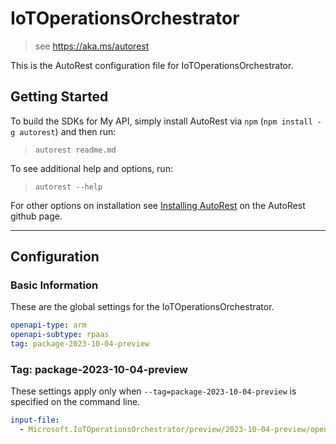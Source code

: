 # IoTOperationsOrchestrator

> see https://aka.ms/autorest

This is the AutoRest configuration file for IoTOperationsOrchestrator.

## Getting Started

To build the SDKs for My API, simply install AutoRest via `npm` (`npm install -g autorest`) and then run:

> `autorest readme.md`

To see additional help and options, run:

> `autorest --help`

For other options on installation see [Installing AutoRest](https://aka.ms/autorest/install) on the AutoRest github page.

---

## Configuration

### Basic Information

These are the global settings for the IoTOperationsOrchestrator.

```yaml
openapi-type: arm
openapi-subtype: rpaas
tag: package-2023-10-04-preview
```

### Tag: package-2023-10-04-preview

These settings apply only when `--tag=package-2023-10-04-preview` is specified on the command line.

```yaml $(tag) == 'package-2023-10-04-preview'
input-file:
  - Microsoft.IoTOperationsOrchestrator/preview/2023-10-04-preview/openapi.json
```
